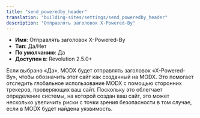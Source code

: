 ```yaml
---
title: "send_poweredby_header"
translation: "building-sites/settings/send_poweredby_header"
description: "Отправлять заголовок X-Powered-By"
---
```


-   **Имя**: Отправлять заголовок X-Powered-By
-   **Тип**: Да/Нет  
-   **По умолчанию**: Да
-   **Доступен в**: Revolution 2.5.0+  

Если выбрано «Да», MODX будет отправлять заголовок «X-Powered-By», чтобы обозначить этот сайт как созданный на MODX. Это помогает отследить глобальное использование MODX с помощью сторонних трекеров, проверяющих ваш сайт. Поскольку это облегчает определение системы, на которой создан ваш сайт, это может несколько увеличить риски с точки зрения безопасности в том случае, если в MODX будет найдена уязвимость.